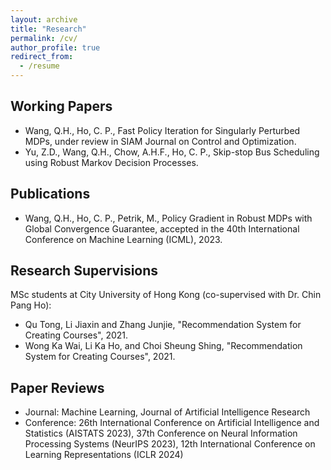 ```yaml
---
layout: archive
title: "Research"
permalink: /cv/
author_profile: true
redirect_from:
  - /resume
---
```


## Working Papers

* Wang, Q.H., Ho, C. P., Fast Policy Iteration for Singularly Perturbed MDPs, under review in SIAM Journal on Control and Optimization.
* Yu, Z.D., Wang, Q.H., Chow, A.H.F., Ho, C. P., Skip-stop Bus Scheduling using Robust Markov Decision Processes.

## Publications

* Wang, Q.H., Ho, C. P., Petrik, M., Policy Gradient in Robust MDPs with Global Convergence Guarantee, accepted in the 40th International Conference on Machine Learning (ICML), 2023.
  
## Research Supervisions

MSc students at City University of Hong Kong (co-supervised with Dr. Chin Pang Ho):
- Qu Tong, Li Jiaxin and Zhang Junjie, "Recommendation System for Creating Courses", 2021.
- Wong Ka Wai, Li Ka Ho, and Choi Sheung Shing, "Recommendation System for Creating Courses", 2021.

## Paper Reviews

* Journal: Machine Learning, Journal of Artificial Intelligence Research
* Conference: 26th International Conference on Artificial Intelligence and Statistics (AISTATS 2023), 37th Conference on Neural Information Processing Systems (NeurIPS 2023), 12th International Conference on Learning Representations (ICLR 2024)
